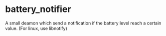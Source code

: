 # battery_notifier
A small deamon which send a notification if the battery level reach a certain value. (For linux, use libnotify)
